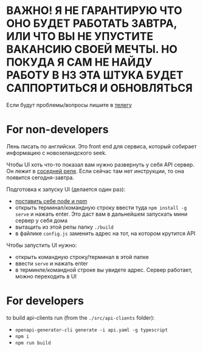 # ВАЖНО! Я НЕ ГАРАНТИРУЮ ЧТО ОНО БУДЕТ РАБОТАТЬ ЗАВТРА, ИЛИ ЧТО ВЫ НЕ УПУСТИТЕ ВАКАНСИЮ СВОЕЙ МЕЧТЫ. НО ПОКУДА Я САМ НЕ НАЙДУ РАБОТУ В НЗ ЭТА ШТУКА БУДЕТ САППОРТИТЬСЯ И ОБНОВЛЯТЬСЯ
Если будут проблемы/вопросы пишите в [телегу](https://t.me/movorpovor)
# For non-developers
Лень писать по английски. Это front end для сервиса, который собирает информацию с новозеландского seek. 

Чтобы UI хоть что-то показал вам нужно развернуть у себя API сервер. Он лежит в [соседней репе](https://github.com/movorpovor/seeker). Если сейчас там нет инструкции, то она появится сегодня-завтра.

Подготовка к запуску UI (делается один раз):
- [поставить себе node и npm](https://docs.npmjs.com/downloading-and-installing-node-js-and-npm)
- открыть терминал/командную строку ввести туда `npm install -g serve` и нажать enter. Это даст вам в дальнейшем запускать мини сервер у себя дома
- вытащить из этой репы папку `./build`
- в файлике `config.js` заменить адрес на тот, на котором крутится API

Чтобы запустить UI нужно:
 
 - открыть командную строку/терминал в этой папке
 - ввести `serve` и нажать enter
 - в терминле/командной строке вы увидете адрес. Сервер работает, можно переходить в UI

# For developers

to build api-clients run (from the `./src/api-clients` folder):
 - `openapi-generator-cli generate -i api.yaml -g typescript`
 - `npm i`
 - `npm run build`

